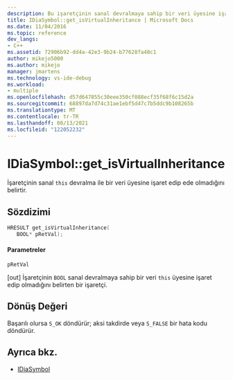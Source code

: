 ```yaml
---
description: Bu işaretçinin sanal devralmaya sahip bir veri üyesine işaret edip ede olmadığını belirtir.
title: IDiaSymbol::get_isVirtualInheritance | Microsoft Docs
ms.date: 11/04/2016
ms.topic: reference
dev_langs:
- C++
ms.assetid: 72906b92-dd4a-42e3-9b24-b77628fa48c1
author: mikejo5000
ms.author: mikejo
manager: jmartens
ms.technology: vs-ide-debug
ms.workload:
- multiple
ms.openlocfilehash: d57d647855c30eee350cf088ecf35f68f6c15d2a
ms.sourcegitcommit: 68897da7d74c31ae1ebf5d47c7b5ddc9b108265b
ms.translationtype: MT
ms.contentlocale: tr-TR
ms.lasthandoff: 08/13/2021
ms.locfileid: "122052232"
---
```

# <a name="idiasymbolget_isvirtualinheritance"></a>IDiaSymbol::get_isVirtualInheritance
İşaretçinin sanal `this` devralma ile bir veri üyesine işaret edip ede olmadığını belirtir.

## <a name="syntax"></a>Sözdizimi

```C++
HRESULT get_isVirtualInheritance(
   BOOL* pRetVal);
```

#### <a name="parameters"></a>Parametreler
 `pRetVal`

[out] İşaretçinin `BOOL` sanal devralmaya sahip bir veri `this` üyesine işaret edip olmadığını belirten bir işaretçi.

## <a name="return-value"></a>Dönüş Değeri
 Başarılı olursa `S_OK` döndürür; aksi takdirde veya `S_FALSE` bir hata kodu döndürür.

## <a name="see-also"></a>Ayrıca bkz.
- [IDiaSymbol](../../debugger/debug-interface-access/idiasymbol.md)
